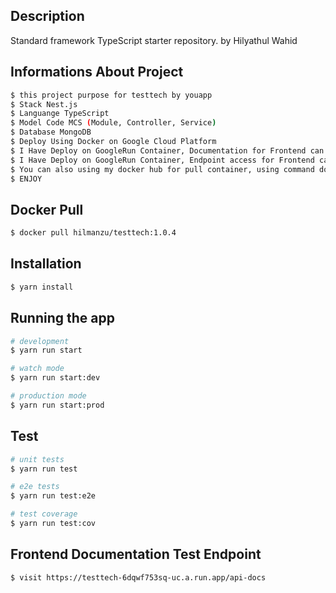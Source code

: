 ## Description

Standard framework TypeScript starter repository. by Hilyathul Wahid

## Informations About Project

```bash
$ this project purpose for testtech by youapp
$ Stack Nest.js
$ Languange TypeScript
$ Model Code MCS (Module, Controller, Service)
$ Database MongoDB
$ Deploy Using Docker on Google Cloud Platform
$ I Have Deploy on GoogleRun Container, Documentation for Frontend can visit endpoint https://testtech-6dqwf753sq-uc.a.run.app/api-docs
$ I Have Deploy on GoogleRun Container, Endpoint access for Frontend can visit endpoint https://testtech-6dqwf753sq-uc.a.run.app/api
$ You can also using my docker hub for pull container, using command docker pull hilmanzu/testtech:1.0.4
$ ENJOY
```
## Docker Pull

```bash
$ docker pull hilmanzu/testtech:1.0.4
```

## Installation

```bash
$ yarn install
```

## Running the app

```bash
# development
$ yarn run start

# watch mode
$ yarn run start:dev

# production mode
$ yarn run start:prod
```

## Test

```bash
# unit tests
$ yarn run test

# e2e tests
$ yarn run test:e2e

# test coverage
$ yarn run test:cov
```
## Frontend Documentation Test Endpoint

```bash
$ visit https://testtech-6dqwf753sq-uc.a.run.app/api-docs
```
